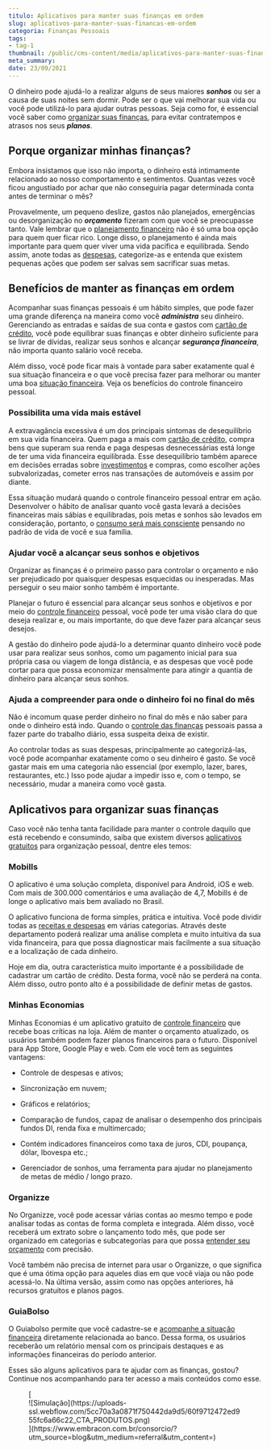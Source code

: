 ```yaml
---
titulo: Aplicativos para manter suas finanças em ordem
slug: aplicativos-para-manter-suas-financas-em-ordem
categoria: Finanças Pessoais
tags:
- tag-1
thumbnail: /public/cms-content/media/aplicativos-para-manter-suas-financas-em-ordem.jpg
meta_summary: 
date: 23/09/2021
---
```

O dinheiro pode ajudá-lo a realizar alguns de seus maiores ***sonhos*** ou ser a causa de suas noites sem dormir. Pode ser o que vai melhorar sua vida ou você pode utilizá-lo para ajudar outras pessoas. Seja como for, é essencial você saber como [organizar suas finanças](https://www.embracon.com.br/blog/como-organizar-as-financas-do-casal), para evitar contratempos e atrasos nos seus ***planos***.

Porque organizar minhas finanças? 
----------------------------------

Embora insistamos que isso não importa, o dinheiro está intimamente relacionado ao nosso comportamento e sentimentos. Quantas vezes você ficou angustiado por achar que não conseguiria pagar determinada conta antes de terminar o mês?

Provavelmente, um pequeno deslize, gastos não planejados, emergências ou desorganização no ***orçamento*** fizeram com que você se preocupasse tanto. Vale lembrar que o [planejamento financeiro](https://www.embracon.com.br/blog/planejamento-financeiro-um-guia-para-as-financas-nao-sairem-de-controle) não é só uma boa opção para quem quer ficar rico. Longe disso, o planejamento é ainda mais importante para quem quer viver uma vida pacífica e equilibrada. Sendo assim, anote todas as [despesas](https://www.embracon.com.br/blog/quais-sao-as-despesas-superfluas-que-podem-ser-cortadas-do-dia-a-dia), categorize-as e entenda que existem pequenas ações que podem ser salvas sem sacrificar suas metas.

Benefícios de manter as finanças em ordem 
------------------------------------------

Acompanhar suas finanças pessoais é um hábito simples, que pode fazer uma grande diferença na maneira como você ***administra*** seu dinheiro. Gerenciando as entradas e saídas de sua conta e gastos com [cartão de crédito](https://www.embracon.com.br/blog/divida-de-cartao-de-credito-como-sair-dela-e-nao-entrar-mais), você pode equilibrar suas finanças e obter dinheiro suficiente para se livrar de dívidas, realizar seus sonhos e alcançar ***segurança financeira***, não importa quanto salário você receba.

Além disso, você pode ficar mais à vontade para saber exatamente qual é sua situação financeira e o que você precisa fazer para melhorar ou manter uma boa [situação financeira](https://www.embracon.com.br/blog/importancia-de-um-bom-controle-financeiro). Veja os benefícios do controle financeiro pessoal.

### Possibilita uma vida mais estável 

A extravagância excessiva é um dos principais sintomas de desequilíbrio em sua vida financeira. Quem paga a mais com [cartão de crédito](https://www.embracon.com.br/blog/divida-de-cartao-de-credito-como-sair-dela-e-nao-entrar-mais), compra bens que superam sua renda e paga despesas desnecessárias está longe de ter uma vida financeira equilibrada. Esse desequilíbrio também aparece em decisões erradas sobre [investimentos](https://www.embracon.com.br/blog/diversificar-investimentos-financeiros-e-possivel) e compras, como escolher ações subvalorizadas, cometer erros nas transações de automóveis e assim por diante.

Essa situação mudará quando o controle financeiro pessoal entrar em ação. Desenvolver o hábito de analisar quanto você gasta levará a decisões financeiras mais sábias e equilibradas, pois metas e sonhos são levados em consideração, portanto, o [consumo será mais consciente](https://www.embracon.com.br/blog/habitos-de-consumo-antes-durante-e-pos-pandemia) pensando no padrão de vida de você e sua família.

### Ajudar você a alcançar seus sonhos e objetivos 

Organizar as finanças é o primeiro passo para controlar o orçamento e não ser prejudicado por quaisquer despesas esquecidas ou inesperadas. Mas perseguir o seu maior sonho também é importante.

Planejar o futuro é essencial para alcançar seus sonhos e objetivos e por meio do [controle financeiro](https://www.embracon.com.br/blog/importancia-de-um-bom-controle-financeiro) pessoal, você pode ter uma visão clara do que deseja realizar e, ou mais importante, do que deve fazer para alcançar seus desejos.

A gestão do dinheiro pode ajudá-lo a determinar quanto dinheiro você pode usar para realizar seus sonhos, como um pagamento inicial para sua própria casa ou viagem de longa distância, e as despesas que você pode cortar para que possa economizar mensalmente para atingir a quantia de dinheiro para alcançar seus sonhos.

### Ajuda a compreender para onde o dinheiro foi no final do mês 

Não é incomum quase perder dinheiro no final do mês e não saber para onde o dinheiro está indo. Quando o [controle das finanças](https://www.embracon.com.br/blog/planejamento-financeiro-um-guia-para-as-financas-nao-sairem-de-controle) pessoais passa a fazer parte do trabalho diário, essa suspeita deixa de existir.

Ao controlar todas as suas despesas, principalmente ao categorizá-las, você pode acompanhar exatamente como o seu dinheiro é gasto. Se você gastar mais em uma categoria não essencial (por exemplo, lazer, bares, restaurantes, etc.) Isso pode ajudar a impedir isso e, com o tempo, se necessário, mudar a maneira como você gasta.

Aplicativos para organizar suas finanças 
-----------------------------------------

Caso você não tenha tanta facilidade para manter o controle daquilo que está recebendo e consumindo, saiba que existem diversos [aplicativos gratuitos](https://www.embracon.com.br/blog/4-aplicativos-de-financas-para-te-ajudar-a-economizar-mais-dinheiro) para organização pessoal, dentre eles temos:

### Mobills 

O aplicativo é uma solução completa, disponível para Android, iOS e web. Com mais de 300.000 comentários e uma avaliação de 4,7, Mobills é de longe o aplicativo mais bem avaliado no Brasil.

O aplicativo funciona de forma simples, prática e intuitiva. Você pode dividir todas as [receitas e despesas](https://www.embracon.com.br/blog/como-identificar-e-eliminar-gastos-desnecessarios) em várias categorias. Através deste departamento poderá realizar uma análise completa e muito intuitiva da sua vida financeira, para que possa diagnosticar mais facilmente a sua situação e a localização de cada dinheiro.

Hoje em dia, outra característica muito importante é a possibilidade de cadastrar um cartão de crédito. Desta forma, você não se perderá na conta. Além disso, outro ponto alto é a possibilidade de definir metas de gastos.

### Minhas Economias 

Minhas Economias é um aplicativo gratuito de [controle financeiro](https://www.embracon.com.br/blog/a-importancia-de-organizar-e-fazer-um-orcamento-pessoal) que recebe boas críticas na loja. Além de manter o orçamento atualizado, os usuários também podem fazer planos financeiros para o futuro. Disponível para App Store, Google Play e web. Com ele você tem as seguintes vantagens:

- Controle de despesas e ativos;
- Sincronização em nuvem;
- Gráficos e relatórios;
- Comparação de fundos, capaz de analisar o desempenho dos principais fundos DI, renda fixa e multimercado;

- Contém indicadores financeiros como taxa de juros, CDI, poupança, dólar, Ibovespa etc.;
- Gerenciador de sonhos, uma ferramenta para ajudar no planejamento de metas de médio / longo prazo.

### Organizze 

No Organizze, você pode acessar várias contas ao mesmo tempo e pode analisar todas as contas de forma completa e integrada. Além disso, você receberá um extrato sobre o lançamento todo mês, que pode ser organizado em categorias e subcategorias para que possa [entender seu orçamento](https://www.embracon.com.br/blog/como-juntar-dinheiro-ainda-este-ano) com precisão.

Você também não precisa de internet para usar o Organizze, o que significa que é uma ótima opção para aqueles dias em que você viaja ou não pode acessá-lo. Na última versão, assim como nas opções anteriores, há recursos gratuitos e planos pagos.

### GuiaBolso 

O Guiabolso permite que você cadastre-se e [acompanhe a situação financeira](https://www.embracon.com.br/blog/afinal-quais-sao-as-diferencas-entre-poupar-economizar-e-investir) diretamente relacionada ao banco. Dessa forma, os usuários receberão um relatório mensal com os principais destaques e as informações financeiras do período anterior.

Esses são alguns aplicativos para te ajudar com as finanças, gostou? Continue nos acompanhando para ter acesso a mais conteúdos como esse.

<figure class="w-richtext-figure-type-image w-richtext-align-center">[<div>![Simulação](https://uploads-ssl.webflow.com/5cc70a3a0871f750442da9d5/60f9712472ed955fc6a66c22_CTA_PRODUTOS.png)</div>](https://www.embracon.com.br/consorcio/?utm_source=blog&utm_medium=referral&utm_content=)</figure>
